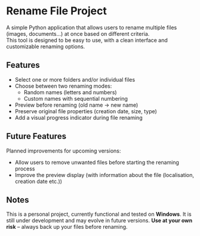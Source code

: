# Rename File Project

A simple Python application that allows users to rename multiple files (images, documents...) at once based on different criteria.  
This tool is designed to be easy to use, with a clean interface and customizable renaming options.

## Features

- Select one or more folders and/or individual files
- Choose between two renaming modes:
  - Random names (letters and numbers)
  - Custom names with sequential numbering
- Preview before renaming (old name → new name)
- Preserve original file properties (creation date, size, type)
- Add a visual progress indicator during file renaming

## Future Features

Planned improvements for upcoming versions:

- Allow users to remove unwanted files before starting the renaming process
- Improve the preview display (with information about the file (localisation, creation date etc.))

## Notes

This is a personal project, currently functional and tested on **Windows**.
It is still under development and may evolve in future versions.
**Use at your own risk** – always back up your files before renaming.

